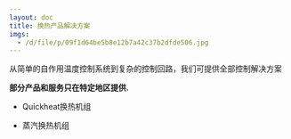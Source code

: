 ```yaml
---
layout: doc
title: 换热产品解决方案
imgs:
  - /d/file/p/09f1d64be5b8e12b7a42c37b2dfde506.jpg
---
```


从简单的自作用温度控制系统到复杂的控制回路，我们可提供全部控制解决方案

**部分产品和服务只在特定地区提供.**

- Quickheat换热机组

- 蒸汽换热机组
